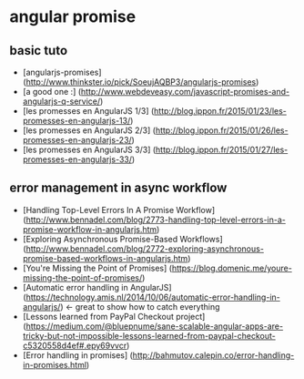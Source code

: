 # angular promise

## basic tuto
- [angularjs-promises] (http://www.thinkster.io/pick/SoeujAQBP3/angularjs-promises)
- [a good one :] (http://www.webdeveasy.com/javascript-promises-and-angularjs-q-service/)
- [les promesses en AngularJS 1/3] (http://blog.ippon.fr/2015/01/23/les-promesses-en-angularjs-13/)
- [les promesses en AngularJS 2/3] (http://blog.ippon.fr/2015/01/26/les-promesses-en-angularjs-23/)
- [les promesses en AngularJS 3/3] (http://blog.ippon.fr/2015/01/27/les-promesses-en-angularjs-33/)

## error management in async workflow
- [Handling Top-Level Errors In A Promise Workflow] (http://www.bennadel.com/blog/2773-handling-top-level-errors-in-a-promise-workflow-in-angularjs.htm)
- [Exploring Asynchronous Promise-Based Workflows] (http://www.bennadel.com/blog/2772-exploring-asynchronous-promise-based-workflows-in-angularjs.htm)
- [You're Missing the Point of Promises] (https://blog.domenic.me/youre-missing-the-point-of-promises/)
- [Automatic error handling in AngularJS] (https://technology.amis.nl/2014/10/06/automatic-error-handling-in-angularjs/) <- great to show how to catch everything
- [Lessons learned from PayPal Checkout project] (https://medium.com/@bluepnume/sane-scalable-angular-apps-are-tricky-but-not-impossible-lessons-learned-from-paypal-checkout-c5320558d4ef#.epy69vvcr)
- [Error handling in promises] (http://bahmutov.calepin.co/error-handling-in-promises.html)
